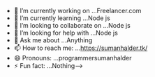 
- 🔭 I’m currently working on ...Freelancer.com
- 🌱 I’m currently learning ...Node js
- 👯 I’m looking to collaborate on ...Node js
- 🤔 I’m looking for help with ...Node js
- 💬 Ask me about ...Anything
- 📫 How to reach me: ...https://sumanhalder.tk/
- 😄 Pronouns: ...programmersumanhalder
- ⚡ Fun fact: ...Nothing-->

